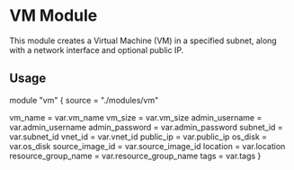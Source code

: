 # VM Module

This module creates a Virtual Machine (VM) in a specified subnet, along with a network interface and optional public IP.

## Usage

module "vm" {
  source = "./modules/vm"

  vm_name           = var.vm_name
  vm_size           = var.vm_size
  admin_username    = var.admin_username
  admin_password    = var.admin_password
  subnet_id         = var.subnet_id
  vnet_id           = var.vnet_id
  public_ip         = var.public_ip
  os_disk           = var.os_disk
  source_image_id   = var.source_image_id
  location          = var.location
  resource_group_name = var.resource_group_name
  tags              = var.tags
}
